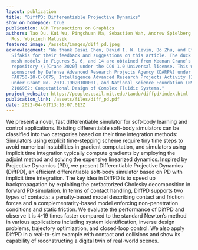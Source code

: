```yaml
---
layout: publication
title: "DiffPD: Differentiable Projective Dynamics"
show_on_homepage: true
publication: ACM Transactions on Graphics
authors: Tao Du, Kui Wu, Pingchuan Ma, Sebastien Wah, Andrew Spielberg, Daniela
  Rus, Wojciech Matusik
featured_image: /assets/images/diff_pd.jpeg
acknowlegement: "We thank Desai Chen, David I. W. Levin, Bo Zhu, and Eftychios
  Sifakis for their feedback and suggestions on this article. The duck and cow
  mesh models in Figures 5, 6, and 14 are obtained from Keenan Crane’s 3D model
  repository \\[Crane 2020] under the CC0 1.0 Universal license. This work is
  sponsored by Defense Advanced Research Projects Agency (DARPA) under Grant No.
  FA8750-20-C-0075, Intelligence Advanced Research Projects Activity (IARPA)
  under Grant No. 2019-19020100001, and National Science Foundation (NSF) Award
  2106962: Computational Design of Complex Fluidic Systems."
project_website: https://people.csail.mit.edu/taodu/diffpd/index.html
publication_link: /assets/files/diff_pd.pdf
date: 2022-04-01T13:16:07.013Z
---
```

We present a novel, fast differentiable simulator for soft-body learning and control applications. Existing differentiable soft-body simulators can be classified into two categories based on their time integration methods: Simulators using explicit time-stepping scheme require tiny time steps to avoid numerical instabilities in gradient computation, and simulators using implicit time integration typically compute gradients by employing the adjoint method and solving the expensive linearized dynamics. Inspired by Projective Dynamics (PD), we present Differentiable Projective Dynamics (DiffPD), an efficient differentiable soft-body simulator based on PD with implicit time integration. The key idea in DiffPD is to speed up backpropagation by exploiting the prefactorized Cholesky decomposition in forward PD simulation. In terms of contact handling, DiffPD supports two types of contacts: a penalty-based model describing contact and friction forces and a complementarity-based model enforcing non-penetration conditions and static friction. We evaluate the performance of DiffPD and observe it is 4-19 times faster compared to the standard Newton’s method in various applications including system identification, inverse design problems, trajectory optimization, and closed-loop control. We also apply DiffPD in a real-to-sim example with contact and collisions and show its capability of reconstructing a digital twin of real-world scenes.

